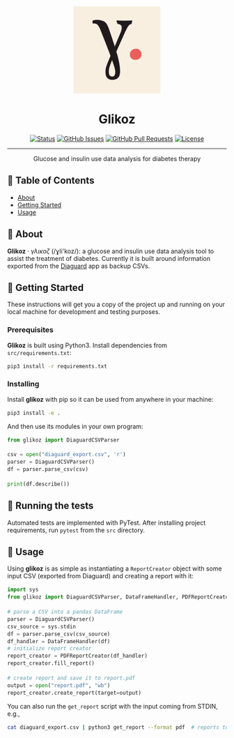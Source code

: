 <p align="center">
  <a href="" rel="noopener">
 <img width=200px height=200px src="img/glikoz_logo.png" alt="Glikoz logo"></a>
</p>

<h1 align="center">Glikoz</h1>

<div align="center">

  [![Status](https://img.shields.io/badge/status-active-success.svg)]() 
  [![GitHub Issues](https://img.shields.io/github/issues/almeidaraul/glikoz)](https://github.com/almeidaraul/glikoz/issues)
  [![GitHub Pull Requests](https://img.shields.io/github/issues-pr/almeidaraul/glikoz)](https://github.com/almeidaraul/glikoz/pulls)
  [![License](https://img.shields.io/badge/license-MIT-blue.svg)](/LICENSE)

</div>

---

<p align="center"> Glucose and insulin use data analysis for diabetes therapy
    <br> 
</p>

## 📝 Table of Contents
- [About](#about)
- [Getting Started](#getting_started)
- [Usage](#usage)

## 🧐 About <a name = "about"></a>
**Glikoz** · _γλικοζ_ (/ɣli'koz/): a glucose and insulin use data analysis tool to assist the treatment of diabetes. Currently it is built around information exported from the [Diaguard](https://github.com/Faltenreich/Diaguard) app as backup CSVs.

## 🏁 Getting Started <a name = "getting_started"></a>
These instructions will get you a copy of the project up and running on your local machine for development and testing purposes.

### Prerequisites
**Glikoz** is built using Python3. Install dependencies from `src/requirements.txt`:

```bash
pip3 install -r requirements.txt
```

### Installing
Install **glikoz** with pip so it can be used from anywhere in your machine:

```bash
pip3 install -e .
```

And then use its modules in your own program:
```python
from glikoz import DiaguardCSVParser

csv = open("diaguard_export.csv", 'r')
parser = DiaguardCSVParser()
df = parser.parse_csv(csv)

print(df.describe())
```

## 🔧 Running the tests <a name = "tests"></a>
Automated tests are implemented with PyTest. After installing project requirements, run `pytest` from the `src` directory.

## 🎈 Usage <a name="usage"></a>
Using **glikoz** is as simple as instantiating a `ReportCreator` object with some input CSV (exported from Diaguard) and creating a report with it:

```python
import sys
from glikoz import DiaguardCSVParser, DataFrameHandler, PDFReportCreator

# parse a CSV into a pandas DataFrame
parser = DiaguardCSVParser()
csv_source = sys.stdin
df = parser.parse_csv(csv_source)
df_handler = DataFrameHandler(df)
# initialize report creator
report_creator = PDFReportCreator(df_handler)
report_creator.fill_report()

# create report and save it to report.pdf
output = open("report.pdf", "wb")
report_creator.create_report(target=output)
```

You can also run the `get_report` script with the input coming from STDIN, e.g.,
```bash
cat diaguard_export.csv | python3 get_report --format pdf  # reports to output.pdf
```